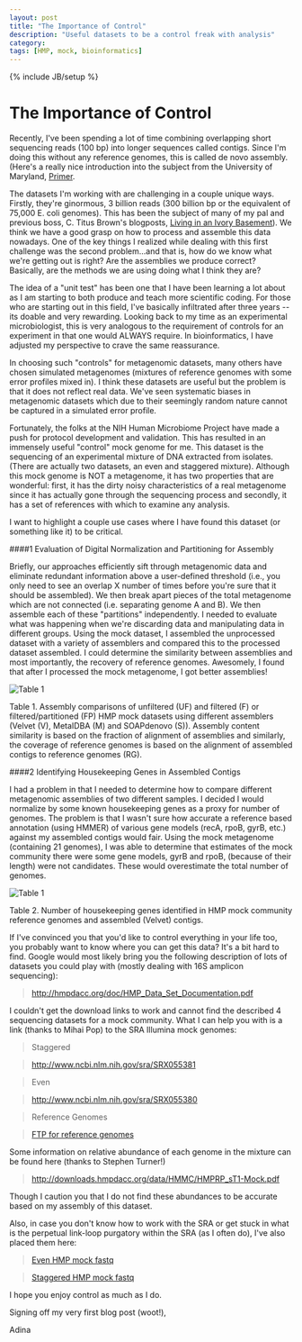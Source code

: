 ```yaml
---
layout: post
title: "The Importance of Control"
description: "Useful datasets to be a control freak with analysis"
category: 
tags: [HMP, mock, bioinformatics]
---
```

{% include JB/setup %}

# The Importance of Control

Recently, I've been spending a lot of time combining overlapping short sequencing reads (100 bp) into longer sequences called contigs.  Since I'm doing this without any reference genomes, this is called de novo assembly.  (Here's a really nice introduction into the subject from the University of Maryland, [Primer](http://www.cbcb.umd.edu/research/assembly_primer.shtml).

The datasets I'm working with are challenging in a couple unique ways.  Firstly, they're ginormous, 3 billion reads (300 billion bp or the equivalent of 75,000 E. coli genomes).  This has been the subject of many of my pal and previous boss, C. Titus Brown's blogposts, [Living in an Ivory Basement](http://ivory.idyll.org/blog/)).  We think we have a good grasp on how to process and assemble this data nowadays.   One of the key things I realized while dealing with this first challenge was the second problem...and that is, how do we know what we're getting out is right?  Are the assemblies we produce correct?   Basically, are the methods we are using doing what I think they are? 

The idea of a "unit test" has been one that I have been learning a lot about as I am starting to both produce and teach more scientific coding.  For those who are starting out in this field, I've basically infiltrated after three years -- its doable and very rewarding.  Looking back to my time as an experimental microbiologist, this is very analogous to the requirement of controls for an experiment in that one would ALWAYS require.  In bioinformatics, I have adjusted my perspective to crave the same reassurance.

In choosing such "controls" for metagenomic datasets, many others have chosen simulated metagenomes (mixtures of reference genomes with some error profiles mixed in).  I think these datasets are useful but the problem is that it does not reflect real data.  We've seen systematic biases in metagenomic datasets which due to their seemingly random nature cannot be captured in a simulated error profile.  

Fortunately, the folks at the NIH Human Microbiome Project have made a push for protocol development and validation.  This has resulted in an immensely useful "control" mock genome for me.  This dataset is the sequencing of an experimental mixture of DNA extracted from isolates.  (There are actually two datasets, an even and staggered mixture).  Although this mock genome is NOT a metagenome, it has two properties that are wonderful:  first, it has the dirty noisy characteristics of a real metagenome since it has actually gone through the sequencing process and secondly, it has a set of references with which to examine any analysis. 

I want to highlight a couple use cases where I have found this dataset (or something like it) to be critical.  

###\#1 Evaluation of Digital Normalization and Partitioning for Assembly

Briefly, our approaches efficiently sift through metagenomic data and eliminate redundant information above a user-defined threshold (i.e., you only need to see an overlap X number of times before you're sure that it should be assembled).  We then break apart pieces of the total metagenome which are not connected (i.e. separating genome A and B).  We then assemble each of these "partitions" independently.  I needed to evaluate what was happening when we're discarding data and manipulating data in different groups.  Using the mock dataset, I assembled the unprocessed dataset with a variety of assemblers and compared this to the processed dataset assembled.  I could determine the similarity between assemblies and most importantly, the recovery of reference genomes.  Awesomely, I found that after I processed the mock metagenome, I got better assemblies!


![Table 1](https://raw.github.com/adina/adina.github.com/master/_posts/figures/2012-11-06-control/table1.png)


Table 1. Assembly comparisons of unfiltered (UF) and filtered (F) or filtered/partitioned (FP) HMP mock datasets using different assemblers (Velvet (V), MetaIDBA (M) and SOAPdenovo (S)).  Assembly content similarity is based on the fraction of alignment of assemblies and similarly, the coverage of reference genomes is based on the alignment of assembled contigs to reference genomes (RG).

###\#2 Identifying Housekeeping Genes in Assembled Contigs

I had a problem in that I needed to determine how to compare different metagenomic assemblies of two different samples.  I decided I would normalize by some known housekeeping genes as a proxy for number of genomes.  The problem is that I wasn't sure how accurate a reference based annotation (using HMMER) of various gene models (recA, rpoB, gyrB, etc.) against my assembled contigs would fair.  Using the mock metagenome (containing 21 genomes), I was able to determine that estimates of the mock community there were some gene models, gyrB and rpoB, (because of their length) were not candidates. These would overestimate the total number of genomes.

![Table 1](https://raw.github.com/adina/adina.github.com/master/_posts/figures/2012-11-06-control/table2.png)

Table 2. Number of housekeeping genes identified in HMP mock community reference genomes and assembled (Velvet) contigs.

If I've convinced you that you'd like to control everything in your life too, you probably want to know where you can get this data?  It's a bit hard to find.  Google would most likely bring you the following description of lots of datasets you could play with (mostly dealing with 16S amplicon sequencing): 

> <http://hmpdacc.org/doc/HMP_Data_Set_Documentation.pdf>

I couldn't get the download links to work and cannot find the described 4 sequencing datasets for a mock community.  What I can help you with is a link (thanks to Mihai Pop) to the SRA Illumina mock genomes:

> Staggered

> <http://www.ncbi.nlm.nih.gov/sra/SRX055381>

> Even


> <http://www.ncbi.nlm.nih.gov/sra/SRX055380>

> Reference Genomes

> [FTP for reference genomes](ftp://ftp.hgsc.bcm.tmc.edu/pub/misc/HMP/mock/mock.all.genome.fa)

Some information on relative abundance of each genome in the mixture can be found here (thanks to Stephen Turner!)

> <http://downloads.hmpdacc.org/data/HMMC/HMPRP_sT1-Mock.pdf>

Though I caution you that I do not find these abundances to be accurate based on my assembly of this dataset.

Also, in case you don't know how to work with the SRA or get stuck in what is the perpetual link-loop purgatory within the SRA (as I often do), I've also placed them here:

> [Even HMP mock fastq](http://lyorn.idyll.org/~adina/SRR172902.fastq.gz)


> [Staggered HMP mock fastq](http://lyorn.idyll.org/~adina/SRR172903.fastq.gz)

I hope you enjoy control as much as I do.

Signing off my very first blog post (woot!),


Adina